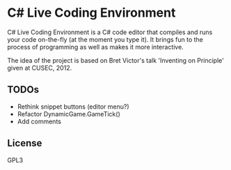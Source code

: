 ﻿# C# Live Coding Environment

C# Live Coding Environment is a C# code editor that compiles and runs your code on-the-fly (at the moment you type it). It brings fun to the process of programming as well as makes it more interactive.

The idea of the project is based on Bret Victor's talk 'Inventing on Principle' given at CUSEC, 2012.

TODOs
----
 - Rethink snippet buttons (editor menu?)
 - Refactor DynamicGame.GameTick()
 - Add comments

License
----
GPL3